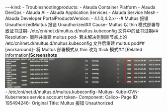 ---kind:   - Troubleshootingproducts:    - Alauda Container Platform   - Alauda DevOps   - Alauda AI   - Alauda Application Services   - Alauda Service Mesh   - Alauda Developer PortalProductsVersion:   - 4.1.0,4.2.x---<!-- A type of document that involves encountering a fault, diag...it, performing root cause analysis, and providing solutions. --># Multus 报错 UnauthorizedMultus 报错 Unauthorized## Cause- Multus 以 thin 模式部署导致证书过期- /etc/cni/net.d/multus.d/multus.kubeconfig 文件中的证书过期## Resolution- 删除并重建 multus pod- 若未解决则删除节点上的 /etc/cni/net.d/multus.d/multus.kubeconfig 文件后重建 multus pod## [workaround]- 将 Multus 部署模式从 thin 改为 thick 模式## [Related Information]**Screenshots**![](assets/multus-bao-cuo-unauthorized/image-2024-3-11_15-50-46.png)- /etc/cni/net.d/multus.d/multus.kubeconfig- Multus- Kube-OVN- Kubernetes service account token- Component: Calico- Page ID: 195494246- Original Title: Multus 报错 Unauthorized